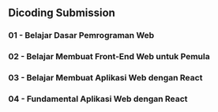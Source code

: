 ## Dicoding Submission

### 01 - Belajar Dasar Pemrograman Web
### 02 - Belajar Membuat Front-End Web untuk Pemula
### 03 - Belajar Membuat Aplikasi Web dengan React
### 04 - Fundamental Aplikasi Web dengan React
